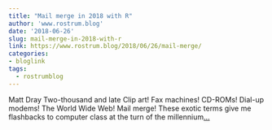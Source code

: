 ```yaml
---
title: "Mail merge in 2018 with R"
author: 'www.rostrum.blog'
date: '2018-06-26'
slug: mail-merge-in-2018-with-r
link: https://www.rostrum.blog/2018/06/26/mail-merge/
categories:
- bloglink
tags:
  - rostrumblog
---
```


Matt Dray Two-thousand and late Clip art! Fax machines! CD-ROMs! Dial-up modems! The World Wide Web! Mail merge! These exotic terms give me flashbacks to computer class at the turn of the millennium[... <i class="fas fa-external-link-alt"></i>](https://www.rostrum.blog/2018/06/26/mail-merge/)

